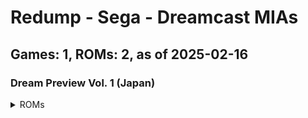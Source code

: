 # Redump - Sega - Dreamcast MIAs
## Games: 1, ROMs: 2, as of 2025-02-16

### Dream Preview Vol. 1 (Japan)
<details>
<summary>ROMs</summary>

- Dream Preview Vol. 1 (Japan) (Track 1).bin, CRC: ddf41288
- Dream Preview Vol. 1 (Japan) (Track 3).bin, CRC: 3a1c01de
</details>

